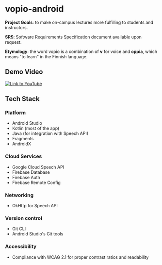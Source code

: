 # vopio-android

**Project Goals**:  to make on-campus lectures more fulfilling to students and instructors.

**SRS**: Software Requirements Specification document available upon request.

**Etymology**: the word vopio is a combination of **v** for voice and **oppia**, which means "to learn" in the Finnish language.

## Demo Video
[![Link to YouTube]()](https://youtube.com/shorts/y0wFcO1Slsg?feature=share)

## Tech Stack
### Platform
* Android Studio
* Kotlin (most of the app)
* Java (for integration with Speech API)
* Fragments
* AndroidX

### Cloud Services
* Google Cloud Speech API
* Firebase Database
* Firebase Auth
* Firebase Remote Config

### Networking
* OkHttp for Speech API

### Version control
* Git CLI
* Android Studio's Git tools

### Accessibility
* Compliance with WCAG 2.1 for proper contrast ratios and readability
